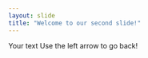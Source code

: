 ```yaml
--- 
layout: slide 
title: "Welcome to our second slide!"
---
```

Your text Use the left arrow to go back!
